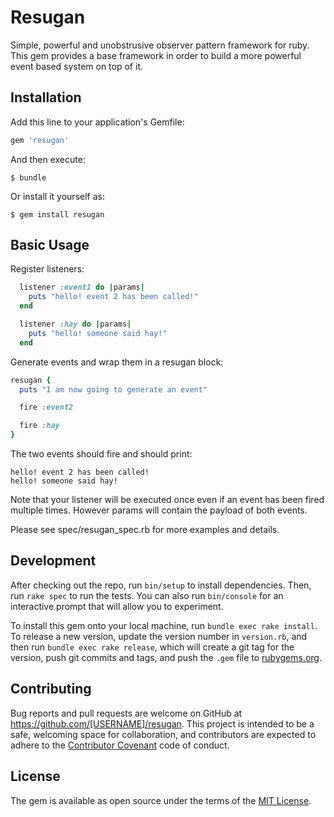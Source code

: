# Resugan

Simple, powerful and unobstrusive observer pattern framework for ruby. This gem provides
a base framework in order to build a more powerful event based system on top of it.

## Installation

Add this line to your application's Gemfile:

```ruby
gem 'resugan'
```

And then execute:

    $ bundle

Or install it yourself as:

    $ gem install resugan

## Basic Usage

Register listeners:

```ruby
  listener :event1 do |params|
    puts "hello! event 2 has been called!"
  end

  listener :hay do |params|
    puts "hello! someone said hay!"
  end
```

Generate events and wrap them in a resugan block:

```ruby
resugan {
  puts "I am now going to generate an event"

  fire :event2

  fire :hay
}
```

The two events should fire and should print:

```
hello! event 2 has been called!
hello! someone said hay!
```

Note that your listener will be executed once even if an event has been fired
multiple times. However params will contain the payload of both events.

Please see spec/resugan_spec.rb for more examples and details.

## Development

After checking out the repo, run `bin/setup` to install dependencies. Then, run `rake spec` to run the tests. You can also run `bin/console` for an interactive prompt that will allow you to experiment.

To install this gem onto your local machine, run `bundle exec rake install`. To release a new version, update the version number in `version.rb`, and then run `bundle exec rake release`, which will create a git tag for the version, push git commits and tags, and push the `.gem` file to [rubygems.org](https://rubygems.org).

## Contributing

Bug reports and pull requests are welcome on GitHub at https://github.com/[USERNAME]/resugan. This project is intended to be a safe, welcoming space for collaboration, and contributors are expected to adhere to the [Contributor Covenant](http://contributor-covenant.org) code of conduct.


## License

The gem is available as open source under the terms of the [MIT License](http://opensource.org/licenses/MIT).
